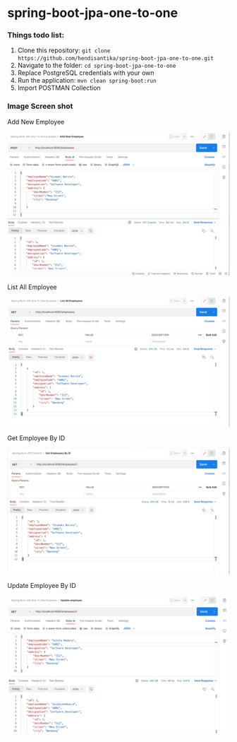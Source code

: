 # spring-boot-jpa-one-to-one

### Things todo list:

1. Clone this repository: `git clone https://github.com/hendisantika/spring-boot-jpa-one-to-one.git`
2. Navigate to the folder: `cd spring-boot-jpa-one-to-one`
3. Replace PostgreSQL credentials with your own
4. Run the application: `mvn clean spring-boot:run`
5. Import POSTMAN Collection

### Image Screen shot

Add New Employee

![Add New Employee](img/add.png "Add New Employee")

List All Employee

![List All Employee](img/list.png "List All Employee")

Get Employee By ID

![Get Employee By ID](img/get.png "Get Employee By ID")

Update Employee By ID

![Update Employee By ID](img/update.png "Update Employee By ID")
